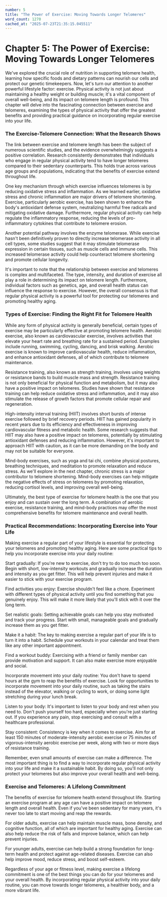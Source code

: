 ```yaml
---
number: 5
title: "The Power of Exercise: Moving Towards Longer Telomeres"
word_count: 1270
cached_at: "2025-07-23T21:35:15.045511"
---
```


# Chapter 5: The Power of Exercise: Moving Towards Longer Telomeres

We've explored the crucial role of nutrition in supporting telomere health, learning how specific foods and dietary patterns can nourish our cells and protect our genetic timekeepers. Now, let's turn our attention to another powerful lifestyle factor: exercise. Physical activity is not just about maintaining a healthy weight or building muscle; it's a vital component of overall well-being, and its impact on telomere length is profound. This chapter will delve into the fascinating connection between exercise and telomeres, examining the types of physical activity that offer the greatest benefits and providing practical guidance on incorporating regular exercise into your life.


### The Exercise-Telomere Connection: What the Research Shows

The link between exercise and telomere length has been the subject of numerous scientific studies, and the evidence overwhelmingly suggests a positive correlation. Research consistently demonstrates that individuals who engage in regular physical activity tend to have longer telomeres compared to their sedentary counterparts. This holds true across various age groups and populations, indicating that the benefits of exercise extend throughout life.

One key mechanism through which exercise influences telomeres is by reducing oxidative stress and inflammation. As we learned earlier, oxidative stress and chronic inflammation are major drivers of telomere shortening. Exercise, particularly aerobic exercise, has been shown to enhance the body's antioxidant defense system, neutralizing harmful free radicals and mitigating oxidative damage. Furthermore, regular physical activity can help regulate the inflammatory response, reducing the levels of pro-inflammatory cytokines that contribute to telomere erosion.

Another potential pathway involves the enzyme telomerase. While exercise hasn't been definitively proven to directly increase telomerase activity in all cell types, some studies suggest that it may stimulate telomerase expression in certain tissues, such as muscle cells and immune cells. This increased telomerase activity could help counteract telomere shortening and promote cellular longevity.

It's important to note that the relationship between exercise and telomeres is complex and multifaceted. The type, intensity, and duration of exercise all play a role in determining its impact on telomere length. Furthermore, individual factors such as genetics, age, and overall health status can influence the response to exercise. However, the overall consensus is that regular physical activity is a powerful tool for protecting our telomeres and promoting healthy aging.


### Types of Exercise: Finding the Right Fit for Telomere Health

While any form of physical activity is generally beneficial, certain types of exercise may be particularly effective at promoting telomere health. Aerobic exercise, also known as cardiovascular exercise, involves activities that elevate your heart rate and breathing rate for a sustained period. Examples include running, swimming, cycling, dancing, and brisk walking. Aerobic exercise is known to improve cardiovascular health, reduce inflammation, and enhance antioxidant defenses, all of which contribute to telomere maintenance.

Resistance training, also known as strength training, involves using weights or resistance bands to build muscle mass and strength. Resistance training is not only beneficial for physical function and metabolism, but it may also have a positive impact on telomeres. Studies have shown that resistance training can help reduce oxidative stress and inflammation, and it may also stimulate the release of growth factors that promote cellular repair and regeneration.

High-intensity interval training (HIIT) involves short bursts of intense exercise followed by brief recovery periods. HIIT has gained popularity in recent years due to its efficiency and effectiveness in improving cardiovascular fitness and metabolic health. Some research suggests that HIIT may also have a positive impact on telomeres, potentially by stimulating antioxidant defenses and reducing inflammation. However, it's important to approach HIIT with caution, as it can be more demanding on the body and may not be suitable for everyone.

Mind-body exercises, such as yoga and tai chi, combine physical postures, breathing techniques, and meditation to promote relaxation and reduce stress. As we'll explore in the next chapter, chronic stress is a major contributor to telomere shortening. Mind-body exercises can help mitigate the negative effects of stress on telomeres by promoting relaxation, reducing cortisol levels, and improving overall well-being.

Ultimately, the best type of exercise for telomere health is the one that you enjoy and can sustain over the long term. A combination of aerobic exercise, resistance training, and mind-body practices may offer the most comprehensive benefits for telomere maintenance and overall health.


### Practical Recommendations: Incorporating Exercise into Your Life

Making exercise a regular part of your lifestyle is essential for protecting your telomeres and promoting healthy aging. Here are some practical tips to help you incorporate exercise into your daily routine:

Start gradually: If you're new to exercise, don't try to do too much too soon. Begin with short, low-intensity workouts and gradually increase the duration and intensity as you get fitter. This will help prevent injuries and make it easier to stick with your exercise program.

Find activities you enjoy: Exercise shouldn't feel like a chore. Experiment with different types of physical activity until you find something that you genuinely enjoy. This will make it more likely that you'll stick with it over the long term.

Set realistic goals: Setting achievable goals can help you stay motivated and track your progress. Start with small, manageable goals and gradually increase them as you get fitter.

Make it a habit: The key to making exercise a regular part of your life is to turn it into a habit. Schedule your workouts in your calendar and treat them like any other important appointment.

Find a workout buddy: Exercising with a friend or family member can provide motivation and support. It can also make exercise more enjoyable and social.

Incorporate movement into your daily routine: You don't have to spend hours at the gym to reap the benefits of exercise. Look for opportunities to incorporate movement into your daily routine, such as taking the stairs instead of the elevator, walking or cycling to work, or doing some light stretching during your lunch break.

Listen to your body: It's important to listen to your body and rest when you need to. Don't push yourself too hard, especially when you're just starting out. If you experience any pain, stop exercising and consult with a healthcare professional.

Stay consistent: Consistency is key when it comes to exercise. Aim for at least 150 minutes of moderate-intensity aerobic exercise or 75 minutes of vigorous-intensity aerobic exercise per week, along with two or more days of resistance training.

Remember, even small amounts of exercise can make a difference. The most important thing is to find a way to incorporate regular physical activity into your life and make it a sustainable habit. By doing so, you'll not only protect your telomeres but also improve your overall health and well-being.


### Exercise and Telomeres: A Lifelong Commitment

The benefits of exercise for telomere health extend throughout life. Starting an exercise program at any age can have a positive impact on telomere length and overall health. Even if you've been sedentary for many years, it's never too late to start moving and reap the rewards.

For older adults, exercise can help maintain muscle mass, bone density, and cognitive function, all of which are important for healthy aging. Exercise can also help reduce the risk of falls and improve balance, which can help prevent injuries.

For younger adults, exercise can help build a strong foundation for long-term health and protect against age-related diseases. Exercise can also help improve mood, reduce stress, and boost self-esteem.

Regardless of your age or fitness level, making exercise a lifelong commitment is one of the best things you can do for your telomeres and your overall health. By incorporating regular physical activity into your daily routine, you can move towards longer telomeres, a healthier body, and a more vibrant life.
